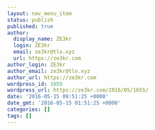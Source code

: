 ```yaml
---
layout: nav_menu_item
status: publish
published: true
author:
  display_name: ZE3kr
  login: ZE3kr
  email: ze3kr@tlo.xyz
  url: https://ze3kr.com
author_login: ZE3kr
author_email: ze3kr@tlo.xyz
author_url: https://ze3kr.com
wordpress_id: 1655
wordpress_url: https://ze3kr.com/2016/05/1655/
date: '2016-05-15 09:51:25 +0000'
date_gmt: '2016-05-15 01:51:25 +0000'
categories: []
tags: []
---
```


